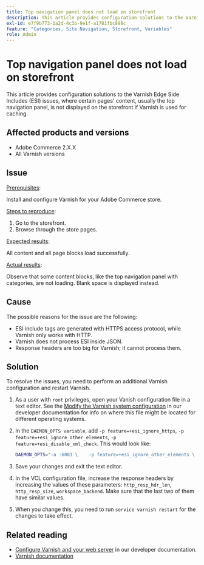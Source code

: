 ```yaml
---
title: Top navigation panel does not load on storefront
description: This article provides configuration solutions to the Varnish Edge Side Includes (ESI) issues, where certain pages' content, usually the top navigation panel, is not displayed on the storefront if Varnish is used for caching.
exl-id: e7f9b773-1a2d-4c3b-9e1f-a1781fbc898c
feature: "Categories, Site Navigation, Storefront, Variables"
role: Admin
---
```

# Top navigation panel does not load on storefront

This article provides configuration solutions to the Varnish Edge Side Includes (ESI) issues, where certain pages' content, usually the top navigation panel, is not displayed on the storefront if Varnish is used for caching.

## Affected products and versions

* Adobe Commerce 2.X.X
* All Varnish versions

## Issue

<u>Prerequisites</u>:

Install and configure Varnish for your Adobe Commerce store.

<u>Steps to reproduce</u>:

1. Go to the storefront.
1. Browse through the store pages.

<u>Expected results</u>:

All content and all page blocks load successfully.

<u>Actual results</u>:

Observe that some content blocks, like the top navigation panel with categories, are not loading. Blank space is displayed instead.

## Cause

The possible reasons for the issue are the following:

* ESI include tags are generated with HTTPS access protocol, while Varnish only works with HTTP.
* Varnish does not process ESI inside JSON.
* Response headers are too big for Varnish; it cannot process them.

## Solution

To resolve the issues, you need to perform an additional Varnish configuration and restart Varnish.

1. As a user with `root` privileges, open your Vanish configuration file in a text editor. See the [Modify the Varnish system configuration](https://devdocs.magento.com/guides/v2.3/config-guide/varnish/config-varnish-configure.html#config-varnish-config-sysvcl) in our developer documentation for info on where this file might be located for different operating systems.
1. In the `DAEMON_OPTS variable`, add `-p feature=+esi_ignore_https`, `-p  feature=+esi_ignore_other_elements`, `-p  feature=+esi_disable_xml_check`. This would look like:

    ```bash
    DAEMON_OPTS="-a :6081 \    -p feature=+esi_ignore_other_elements \    -p feature=+esi_disable_xml_check \    -p feature=+esi_ignore_https \    -T localhost:6082 \    -f /etc/varnish/default.vcl \    -S /etc/varnish/secret \    -s malloc,256m"
    ```

1. Save your changes and exit the text editor.
1. In the VCL configuration file, increase the response headers by increasing the values of these parameters: `http_resp_hdr_len`, `http_resp_size`, `workspace_backend`. Make sure that the last two of them have similar values.
1. When you change this, you need to run `service varnish restart` for the changes to take effect.

## Related reading

* [Configure Varnish and your web server](https://devdocs.magento.com/guides/v2.3/config-guide/varnish/config-varnish-configure.html#config-varnish-config-sysvcl) in our developer documentation.
* [Varnish documentation](https://varnish-cache.org/docs/5.1/reference/index.html)
